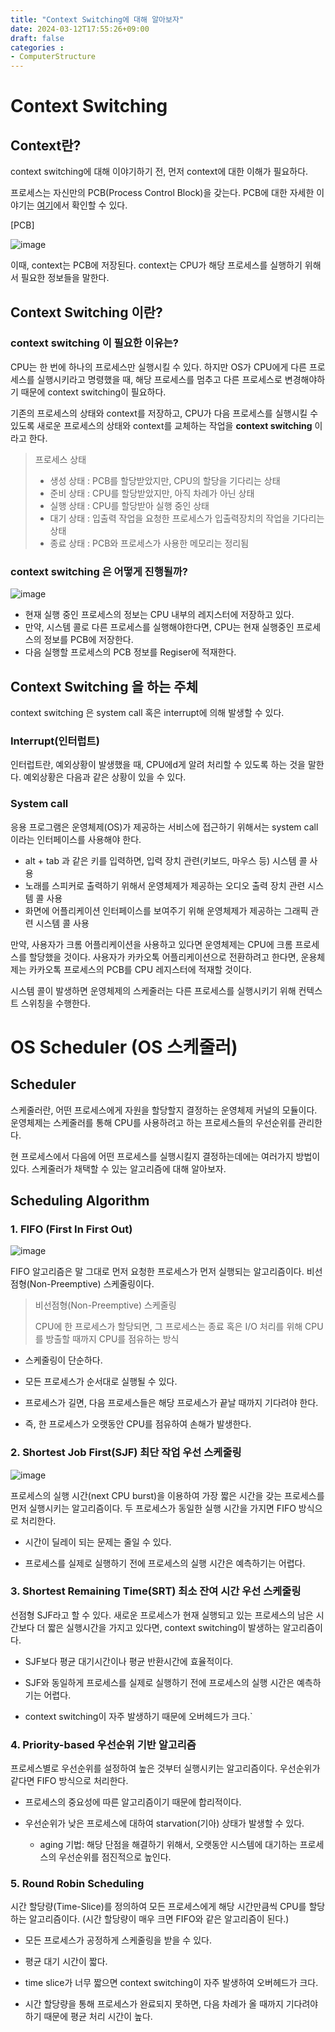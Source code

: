 ```yaml
---
title: "Context Switching에 대해 알아보자"
date: 2024-03-12T17:55:26+09:00
draft: false
categories :
- ComputerStructure
---
```


# Context Switching
## Context란?
context switching에 대해 이야기하기 전, 먼저 context에 대한 이해가 필요하다.

프로세스는 자신만의 PCB(Process Control Block)을 갖는다. PCB에 대한 자세한 이야기는 [여기](https://yumin.dev/p/pcbprocess-control-block%EC%97%90-%EB%8C%80%ED%95%B4-%EC%95%8C%EC%95%84%EB%B3%B4%EC%9E%90/)에서 확인할 수 있다.

[PCB]

![image](https://github.com/yumin00/blog/assets/130362583/9ff52fe0-7789-48a7-8063-f4559a0e0026)

이때, context는 PCB에 저장된다. context는 CPU가 해당 프로세스를 실행하기 위해서 필요한 정보들을 말한다.

## Context Switching 이란?
### context switching 이 필요한 이유는?
CPU는 한 번에 하나의 프로세스만 실행시킬 수 있다.
하지만 OS가 CPU에게 다른 프로세스를 실행시키라고 명령했을 때, 해당 프로세스를 멈추고 다른 프로세스로 변경해야하기 때문에 context switching이 필요하다.

기존의 프로세스의 상태와 context를 저장하고, CPU가 다음 프로세스를 실행시킬 수 있도록 새로운 프로세스의 상태와 context를 교체하는 작업을
**context switching** 이라고 한다.

> 프로세스 상태
>
>- 생성 상태 : PCB를 할당받았지만, CPU의 할당을 기다리는 상태
>- 준비 상태 : CPU를 할당받았지만, 아직 차례가 아닌 상태
>- 실행 상태 : CPU를 할당받아 실행 중인 상태
>- 대기 상태 : 입출력 작업을 요청한 프로세스가 입출력장치의 작업을 기다리는 상태
>- 종료 상태 : PCB와 프로세스가 사용한 메모리는 정리됨

### context switching 은 어떻게 진행될까?

![image](https://github.com/yumin00/blog/assets/130362583/6dbd700e-cd22-4eac-b52f-5440766bd744)

- 현재 실행 중인 프로세스의 정보는 CPU 내부의 레지스터에 저장하고 있다.
- 만약, 시스템 콜로 다른 프로세스를 실행해야한다면, CPU는 현재 실행중인 프로세스의 정보를 PCB에 저장한다. 
- 다음 실행할 프로세스의 PCB 정보를 Regiser에 적재한다.

## Context Switching 을 하는 주체
context switching 은 system call 혹은 interrupt에 의해 발생할 수 있다.

### Interrupt(인터럽트)
인터럽트란, 예외상황이 발생했을 때, CPU에d게 알려 처리할 수 있도록 하는 것을 말한다. 예외상황은 다음과 같은 상황이 있을 수 있다.

### System call
응용 프로그램은 운영체제(OS)가 제공하는 서비스에 접근하기 위해서는 system call 이라는 인터페이스를 사용해야 한다.

- alt + tab 과 같은 키를 입력하면, 입력 장치 관련(키보드, 마우스 등) 시스템 콜 사용
- 노래를 스피커로 출력하기 위해서 운영체제가 제공하는 오디오 출력 장치 관련 시스템 콜 사용
- 화면에 어플리케이션 인터페이스를 보여주기 위해 운영체제가 제공하는 그래픽 관련 시스템 콜 사용

만약, 사용자가 크롬 어플리케이션을 사용하고 있다면 운영체제는 CPU에 크롬 프로세스를 할당했을 것이다.
사용자가 카카오톡 어플리케이션으로 전환하려고 한다면, 운용체제는 카카오톡 프로세스의 PCB를 CPU 레지스터에 적재할 것이다.

시스템 콜이 발생하면 운영체제의 스케줄러는 다른 프로세스를 실행시키기 위해 컨텍스트 스위칭을 수행한다.

# OS Scheduler (OS 스케줄러)
## Scheduler
스케줄러란, 어떤 프로세스에게 자원을 할당할지 결정하는 운영체제 커널의 모듈이다. 운영체제는 스케줄러를 통해 CPU를 사용하려고 하는 프로세스들의 우선순위를 관리한다.

현 프로세스에서 다음에 어떤 프로세스를 실행시킬지 결정하는데에는 여러가지 방법이 있다. 스케줄러가 채택할 수 있는 알고리즘에 대해 알아보자.

## Scheduling Algorithm
### 1. FIFO (First In First Out)
![image](https://github.com/yumin00/blog/assets/130362583/a0ca508e-4ef5-436f-9671-7242feb03137)

FIFO 알고리즘은 말 그대로 먼저 요청한 프로세스가 먼저 실행되는 알고리즘이다. 비선점형(Non-Preemptive) 스케줄링이다.

> 비선점형(Non-Preemptive) 스케줄링
> 
> CPU에 한 프로세스가 할당되면, 그 프로세스는 종료 혹은 I/O 처리를 위해 CPU를 방출할 때까지 CPU를 점유하는 방식

- 스케줄링이 단순하다.
- 모든 프로세스가 순서대로 실행될 수 있다.


- 프로세스가 길면, 다음 프로세스들은 해당 프로세스가 끝날 때까지 기다려야 한다.
- 즉, 한 프로세스가 오랫동안 CPU를 점유하여 손해가 발생한다.


### 2. Shortest Job First(SJF) 최단 작업 우선 스케줄링
![image](https://github.com/yumin00/blog/assets/130362583/881f1ea2-432c-424d-a7d0-6858d3ac0a34)

프로세스의 실행 시간(next CPU burst)을 이용하여 가장 짧은 시간을 갖는 프로세스를 먼저 실행시키는 알고리즘이다. 두 프로세스가 동일한 실행 시간을 가지면 FIFO 방식으로 처리한다.

- 시간이 딜레이 되는 문제는 줄일 수 있다. 

- 프로세스를 실제로 실행하기 전에 프로세스의 실행 시간은 예측하기는 어렵다.

### 3. Shortest Remaining Time(SRT) 최소 잔여 시간 우선 스케줄링

선점형 SJF라고 할 수 있다. 새로운 프로세스가 현재 실행되고 있는 프로세스의 남은 시간보다 더 짧은 실행시간을 가지고 있다면, context switching이 발생하는 알고리즘이다.

- SJF보다 평균 대기시간이나 평균 반환시간에 효율적이다.

- SJF와 동일하게 프로세스를 실제로 실행하기 전에 프로세스의 실행 시간은 예측하기는 어렵다.
- context switching이 자주 발생하기 때문에 오버헤드가 크다.`


### 4. Priority-based 우선순위 기반 알고리즘
프로세스별로 우선순위를 설정하여 높은 것부터 실행시키는 알고리즘이다. 우선순위가 같다면 FIFO 방식으로 처리한다.

- 프로세스의 중요성에 따른 알고리즘이기 때문에 합리적이다.  

- 우선순위가 낮은 프로세스에 대하여 starvation(기아) 상태가 발생할 수 있다.
  - aging 기법: 해당 단점을 해결하기 위해서, 오랫동안 시스템에 대기하는 프로세스의 우선순위를 점진적으로 높인다.

### 5. Round Robin Scheduling
시간 할당량(Time-Slice)를 정의하여 모든 프로세스에게 해당 시간만큼씩 CPU를 할당하는 알고리즘이다. (시간 할당량이 매우 크면 FIFO와 같은 알고리즘이 된다.)

- 모든 프로세스가 공정하게 스케줄링을 받을 수 있다.
- 평균 대기 시간이 짧다.

- time slice가 너무 짧으면 context switching이 자주 발생하여 오버헤드가 크다.
- 시간 할당량을 통해 프로세스가 완료되지 못하면, 다음 차례가 올 때까지 기다려야하기 때문에 평균 처리 시간이 높다.
